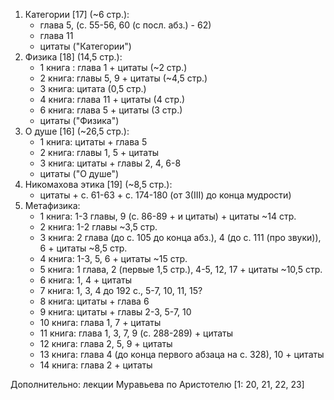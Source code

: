 1. Категории [17] (~6 стр.):
	- глава 5, (с. 55-56, 60 (с посл. абз.) - 62)
	- глава 11 
	- цитаты ("Категории")
2. Физика [18] (14,5 стр.):
	- 1 книга : глава 1 + цитаты (~2 стр.)
	- 2 книга: главы 5, 9 + цитаты (~4,5 стр.)
	- 3 книга: цитата (0,5 стр.)
	- 4 книга: глава 11 + цитаты (4 стр.)
	- 6 книга: глава 5 + цитаты (3 стр.)
	- цитаты ("Физика")
3. О душе [16] (~26,5 стр.):
	- 1 книга: цитаты + глава 5
	- 2 книга: главы 1, 5 + цитаты
	- 3 книга: цитаты + главы 2, 4, 6-8 
	-  цитаты ("О душе")
4. Никомахова этика [19] (~8,5 стр.):
	- цитаты + с. 61-63 + с. 174-180 (от 3(III) до конца мудрости)
5. Метафизика:
	- 1 книга: 1-3 главы, 9 (с. 86-89 + и цитаты) + цитаты ~14 стр.
	- 2 книга: 1-2 главы ~3,5 стр.
	- 3 книга: 2 глава (до с. 105 до конца абз.), 4  (до с. 111 (про звуки)), 6 + цитаты ~8,5 стр.
	- 4 книга: 1-3, 5, 6 + цитаты ~15 стр.
	- 5 книга: 1 глава, 2 (первые 1,5 стр.), 4-5, 12, 17 + цитаты ~10,5 стр.
	- 6 книга: 1, 4 + цитаты
	- 7 книга: 1, 3, 4 до 192 с., 5-7, 10, 11, 15?
	- 8 книга: цитаты + глава 6
	- 9 книга: цитаты + главы 2-3, 5-7, 10
	- 10 книга: глава 1, 7 + цитаты
	- 11 книга: глава 1, 3, 7, 9 (с. 288-289) + цитаты
	- 12 книга: глава 2, 5, 9 + цитаты
	- 13 книга: глава 4 (до конца первого абзаца на с. 328), 10 + цитаты
	- 14 книга: глава 2 + цитаты

Дополнительно: лекции Муравьева по Аристотелю [1: 20, 21, 22, 23]
